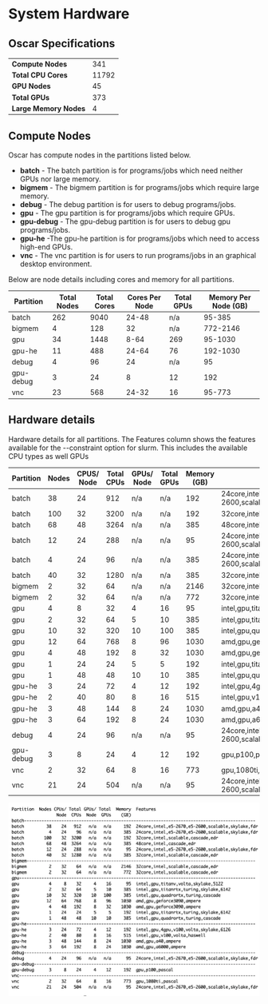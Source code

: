 # System Hardware

## Oscar Specifications

|                        |       |
| ---------------------- | ----- |
| **Compute Nodes**      | 341   |
| **Total CPU Cores**    | 11792 |
| **GPU Nodes**          | 45    |
| **Total GPUs**         | 373   |
| **Large Memory Nodes** | 4     |

## Compute Nodes

Oscar has compute nodes in the partitions listed below.

* **batch** - The batch partition is for programs/jobs which need neither GPUs nor large memory.
* **bigmem** - The bigmem partition is for programs/jobs which require large memory.&#x20;
* **debug** - The debug partition is for users to debug programs/jobs.
* **gpu** - The gpu partition is for programs/jobs which require GPUs.
* **gpu-debug** - The gpu-debug partition is for users to debug gpu programs/jobs.&#x20;
* **gpu-he** -The gpu-he partition is for programs/jobs which need to access high-end GPUs.&#x20;
* **vnc** - The vnc partition is for users to run programs/jobs in an graphical desktop environment.&#x20;

Below are node details including cores and memory for all partitions.&#x20;

| Partition | Total Nodes | Total Cores | Cores Per Node | Total GPUs | Memory Per Node (GB) |
| --------- | ----------- | ----------- | -------------- | ---------- | -------------------- |
| batch     | 262         | 9040        | 24-48          | n/a        | 95-385               |
| bigmem    | 4           | 128         | 32             | n/a        | 772-2146             |
| gpu       | 34          | 1448        | 8-64           | 269        | 95-1030              |
| gpu-he    | 11          | 488         | 24-64          | 76         | 192-1030             |
| debug     | 4           | 96          | 24             | n/a        | 95                   |
| gpu-debug | 3           | 24          | 8              | 12         | 192                  |
| vnc       | 23          | 568         | 24-32          | 16         | 95-773               |

## Hardware details

Hardware details for all partitions. The Features column shows the features available for the --constraint option for slurm. This includes the available CPU types  as well GPUs&#x20;



| Partition | Nodes | CPUS/ Node | Total CPUs | GPUs/ Node | Total GPUs | Memory (GB) | Features                                          |
| --------- | ----- | ---------- | ---------- | ---------- | ---------- | ----------- | ------------------------------------------------- |
| batch     | 38    | 24         | 912        | n/a        | n/a        | 192         | 24core,intel,e5-2670,e5-2600,scalable,skylake,fdr |
| batch     | 100   | 32         | 3200       | n/a        | n/a        | 192         | 32core,intel,scalable,cascade,edr                 |
| batch     | 68    | 48         | 3264       | n/a        | n/a        | 385         | 48core,intel,cascade,edr                          |
| batch     | 12    | 24         | 288        | n/a        | n/a        | 95          | 24core,intel,e5-2670,e5-2600,scalable,skylake,fdr |
| batch     | 4     | 24         | 96         | n/a        | n/a        | 385         | 24core,intel,e5-2670,e5-2600,scalable,skylake,fdr |
| batch     | 40    | 32         | 1280       | n/a        | n/a        | 385         | 32core,intel,scalable,cascade,edr                 |
| bigmem    | 2     | 32         | 64         | n/a        | n/a        | 2146        | 32core,intel,scalable,cascade,edr                 |
| bigmem    | 2     | 32         | 64         | n/a        | n/a        | 772         | 32core,intel,scalable,cascade,edr                 |
| gpu       | 4     | 8          | 32         | 4          | 16         | 95          | intel,gpu,titanv,volta,skylake,5122               |
| gpu       | 2     | 32         | 64         | 5          | 10         | 385         | intel,gpu,titanrtx,turing,skylake,6142            |
| gpu       | 10    | 32         | 320        | 10         | 100        | 385         | intel,gpu,quadrortx,turing,cascade                |
| gpu       | 12    | 64         | 768        | 8          | 96         | 1030        | amd,gpu,geforce3090,ampere                        |
| gpu       | 4     | 48         | 192        | 8          | 32         | 1030        | amd,gpu,geforce3090,ampere                        |
| gpu       | 1     | 24         | 24         | 5          | 5          | 192         | intel,gpu,titanrtx,turing,skylake,6142            |
| gpu       | 1     | 48         | 48         | 10         | 10         | 385         | intel,gpu,quadrortx,turing,cascade                |
| gpu-he    | 3     | 24         | 72         | 4          | 12         | 192         | intel,gpu,4gpu,v100,volta,skylake,6126            |
| gpu-he    | 2     | 40         | 80         | 8          | 16         | 515         | intel,gpu,v100,volta,haswell                      |
| gpu-he    | 3     | 48         | 144        | 8          | 24         | 1030        | amd,gpu,a40,ampere                                |
| gpu-he    | 3     | 64         | 192        | 8          | 24         | 1030        | amd,gpu,a6000,ampere                              |
| debug     | 4     | 24         | 96         | n/a        | n/a        | 95          | 24core,intel,e5-2670,e5-2600,scalable,skylake,fdr |
| gpu-debug | 3     | 8          | 24         | 4          | 12         | 192         | gpu,p100,pascal                                   |
| vnc       | 2     | 32         | 64         | 8          | 16         | 773         | gpu,1080ti,pascal                                 |
| vnc       | 21    | 24         | 504        | n/a        | n/a        | 95          | 24core,intel,e5-2670,e5-2600,scalable,skylake,fdr |

![](.gitbook/assets/features15.png)
